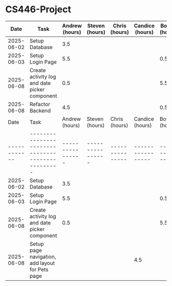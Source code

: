 # CS446-Project

| Date       | Task                                          | Andrew (hours) | Steven (hours) | Chris (hours) | Candice (hours) | Bowen (hours) | Ashwin (hours) |
|------------|-----------------------------------------------|----------------|----------------|---------------|-----------------|---------------|----------------|
| 2025-06-02 | Setup Database                                | 3.5            |                |               |                 |               |                |
| 2025-06-03 | Setup Login Page                              | 5.5            |                |               |                 | 0.5           |                |
| 2025-06-08 | Create activity log and date picker component | 0.5            |                |               |                 | 5.5           |                |
| 2025-06-08 | Refactor Backend                              | 4.5            |                |               |                 | 0.5           |                |
| Date       | Task                                            | Andrew (hours) | Steven (hours) | Chris (hours) | Candice (hours) | Bowen (hours) | Ashwin (hours) |
|------------|-------------------------------------------------|----------------|----------------|---------------|-----------------|---------------|----------------|
| 2025-06-02 | Setup Database                                  | 3.5            |                |               |                 |               |                |
| 2025-06-03 | Setup Login Page                                | 5.5            |                |               |                 | 0.5           |                |
| 2025-06-08 | Create activity log and date picker component   | 0.5            |                |               |                 | 5.5           |                |
| 2025-06-08 | Setup page navigation, add layout for Pets page |                |                |               | 4.5             |               |                |
